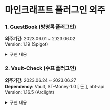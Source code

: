 # 마인크래프트 플러그인 외주
### 1. GuestBook (방명록 플러그인)
**외주기간:** 2023.06.01 ~ 2023.06.02 <br>
Version: 1.19 (Spigot)
<details>
<summary>
구현 내용
</summary>
    
### OP권한
    
**/방명록 목록** - 생성된 항목들 나열 ✅

**/방명록 보기 [항목명] [페이지]** - (대소문자 구별 x) 해당 항목에 남겨진 글 리스트를 확인 (페이지란 미 입력 시, 1페이지 처리) ✅

**/방명록 글삭제 [항목명] [번호]** - 해당 항목에서 선택한 번호의 글을 제거함. ✅

**/방명록 생성 [항목명]** - 새 항목을 생성. *✅*

**/방명록 항목삭제 [항목명]** - 해당 항목의 데이터를 제거함. ✅

### 유저권한

**/방명록 작성 [항목명] [할말]** - 해당 항목에 방명록을 작성 ✅

**/방명록 삭제 [항목명]** - 자신이 작성한 해당 항목의 글을 제거 ✅

### 기타

- prefix : §f§l[ §a§l방명록 §f§l] §f ⇒ /방명록 칠 때 나오는 명령어 리스트에 추가하기 ✅
- 저장방식, 항목 별 다른 데이터 파일에 글 저장 ✅
- 1페이지당 6개씩 ✅
- 글 양식: [ 글 번호 ] [ 글 작성자 ] [ 내용 ] [ 남긴일자(yyyy.MM.dd) ] ✅
- 한 계정당 항목별 하나의 글만 작성할 수 있음. (하나의 글 이상 쓰면 덮어쓰기.) ✅
</details>

### 2. Vault-Check (수표 플러그인)
**외주기간:** 2023.06.24 ~ 2023.06.27 <br>
**Dependency:** Vault, ST-Money-1.0 [ 돈 ], nbt-api <br>
Version: 1.16.5 (Arclight)
<details>
<summary>
구현 내용
</summary>

### 수표 시스템

수표마다 고유의 코드가 있어, 동일 코드가 2개 이상 생길 시 해당 수표를 가지고 있는 사람을 밴 처리함 [복사버그 방지 시스템]

### 커맨드

- /수표 발행 [금액]
    - 수표 발행시 남는 돈에서 차감됨
    - 해당하는 금액만큼 돈이 있는지 체크하는게 필요함
- /수표 최대금액 [금액] - 수표화 가능한 최대 금액을 설정할 수 있습니다. - OP
- /수표 최소금액 [금액] - 수표화 가능한 최소 금액 설정할 수 있습니다. - OP

### 수표 상세내용

- **DisplayName:** &a[ &f수표 &a] &71000
- **Lore:** 우클릭 시 돈이 지급됩니다

### 밴되는 방식

- 이미 사용한 수표를 다시 사용할 경우
- A 유저가 발행한 수표를 B 유저가 사용하는 경우
    - 이 경우 수표를 발행한 유저가 밴당함

### 파일 양식

**""파일 양식[CopyBugLog.yml]""**

```java
Rib_ble:
버그 의심자: 'Rib_ble:: (버그 의심으로 밴처리 되었습니다)'
수표 발행 금액: 30000
발행/처리 시간: '2021-12-07
```
